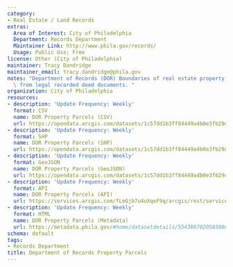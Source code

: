```yaml
---
category:
- Real Estate / Land Records
extras:
  Area of Interest: City of Philadelphia
  Department: Records Department
  Maintainer Link: http://www.phila.gov/records/
  Usage: Public Use; Free
license: Other (City of Philadelphia)
maintainer: Tracy Dandridge
maintainer_email: tracy.dandridge@phila.gov
notes: "Department of Records (DOR) Boundaries of real estate property parcels derived\
  \ from legal recorded deed documents. "
organization: City of Philadelphia
resources:
- description: 'Update Frequency: Weekly'
  format: CSV
  name: DOR Property Parcels (CSV)
  url: https://opendata.arcgis.com/datasets/1c57dd1b3ff84449a4b0e3fb29d3cafd_0.csv
- description: 'Update Frequency: Weekly'
  format: SHP
  name: DOR Property Parcels (SHP)
  url: https://opendata.arcgis.com/datasets/1c57dd1b3ff84449a4b0e3fb29d3cafd_0.zip
- description: 'Update Frequency: Weekly'
  format: GeoJSON
  name: DOR Property Parcels (GeoJSON)
  url: https://opendata.arcgis.com/datasets/1c57dd1b3ff84449a4b0e3fb29d3cafd_0.geojson
- description: 'Update Frequency: Weekly'
  format: API
  name: DOR Property Parcels (API)
  url: https://services.arcgis.com/fLeGjb7u4uXqeF9q/arcgis/rest/services/DOR_Parcel/FeatureServer/0/query?outFields=*&where=1%3D1
- description: 'Update Frequency: Weekly'
  format: HTML
  name: DOR Property Parcels (Metadata)
  url: https://metadata.phila.gov/#home/datasetdetails/5543867020583086178c4f2a/representationdetails/55438aba9b989a05172d0d61/
schema: default
tags:
- Records Department
title: Department of Records Property Parcels
---
```

